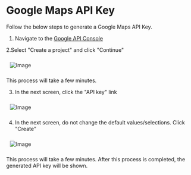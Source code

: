 # Google Maps API Key

Follow the below steps to generate a Google Maps API Key.

1. Navigate to the <a href="https://console.developers.google.com/flows/enableapi?apiid=maps_backend,geocoding_backend,directions_backend,distance_matrix_backend,elevation_backend,places_backend&reusekey=true" target="_blank">Google API Console</a>

2.Select "Create a project" and click "Continue"

<img style="margin:10px;" src="https://github.com/dan7800/VulnerableAndroidAppOracle/blob/master/Pictures/XML/gmap_key_01.png" alt="Image">

This process will take a few minutes.

3. In the next screen, click the "API key" link

<img style="margin:10px;" src="https://github.com/dan7800/VulnerableAndroidAppOracle/blob/master/Pictures/XML/gmap_key_02.png" alt="Image">


4. In the next screen, do not change the default values/selections. Click "Create"

<img style="margin:10px;" src="https://github.com/dan7800/VulnerableAndroidAppOracle/blob/master/Pictures/XML/gmap_key_03.png" alt="Image">

This process will take a few minutes. After this process is completed, the generated API key will be shown.
